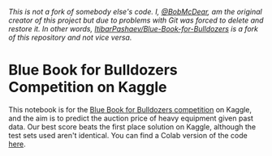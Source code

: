 <i>This is not a fork of somebody else's code. I, [@BobMcDear](https://github.com/BobMcDear), am the original creator of this project but due to problems with Git was forced to delete and restore it. In other words, [ItibarPashaev/Blue-Book-for-Bulldozers](https://github.com/ItibarPashaev/Blue-Book-for-Bulldozers) is a fork of this repository and not vice versa.</i>

# Blue Book for Bulldozers Competition on Kaggle

This notebook is for the [Blue Book for Bulldozers competition](https://www.kaggle.com/c/bluebook-for-bulldozers) on Kaggle, and the aim is to predict the auction price of heavy equipment given past data. Our best score beats the first place solution on Kaggle, although the test sets used aren't identical. You can find a Colab version of the code [here](https://colab.research.google.com/drive/1ksY7QO8CScISnEvNyj4_G2i27gKSEoLu?usp=sharing).
